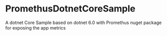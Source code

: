 # PromethusDotnetCoreSample
A dotnet Core Sample based on dotnet 6.0 with Promethus nuget package for exposing the app metrics
